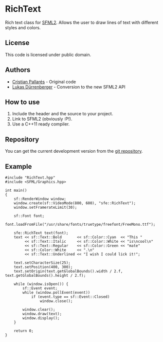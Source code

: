 ﻿RichText
========

Rich text class for [SFML2](https://github.com/LaurentGomila/SFML/). Allows the
user to draw lines of text with different styles and colors.

License
-------

This code is licensed under public domain.

Authors
-------

* [Cristian Pallarés](https://github.com/Skyrpex) - Original code
* [Lukas Dürrenberger](https://github.com/eXpl0it3r/) - Conversion to the new SFML2 API

How to use
----------

1. Include the header and the source to your project.
2. Link to SFML2 (obviously :P!).
3. Use a C++11 ready compiler.

Repository
----------

You can get the current development version from the [git repository](https://github.com/Skyrpex/RichText).

Example
-------

    #include "RichText.hpp"
    #include <SFML/Graphics.hpp>
     
    int main()
    {
        sf::RenderWindow window;
        window.create(sf::VideoMode(800, 600), "sfe::RichText");
        window.setFramerateLimit(30);

        sf::Font font;
        font.loadFromFile("/usr/share/fonts/truetype/freefont/FreeMono.ttf");

        sfe::RichText text(font);
        text << sf::Text::Bold       << sf::Color::Cyan  << "This "
             << sf::Text::Italic     << sf::Color::White << "is\ncool\n"
             << sf::Text::Regular    << sf::Color::Green << "mate"
             << sf::Color::White     << ".\n"
             << sf::Text::Underlined << "I wish I could lick it!";
     
        text.setCharacterSize(25);
        text.setPosition(400, 300);
        text.setOrigin(text.getGlobalBounds().width / 2.f, text.getGlobalBounds().height / 2.f);

        while (window.isOpen()) {
            sf::Event event;
            while (window.pollEvent(event))
                if (event.type == sf::Event::Closed)
                    window.close();

            window.clear();
            window.draw(text);
            window.display();
        }

        return 0;
    }
